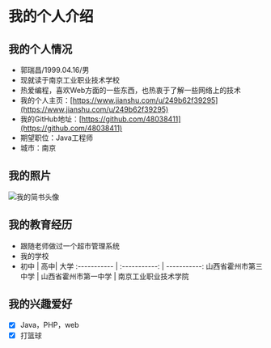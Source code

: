 # 我的个人介绍
## 我的个人情况
- 郭瑞昌/1999.04.16/男
- 现就读于南京工业职业技术学校
- 热爱编程，喜欢Web方面的一些东西，也热衷于了解一些网络上的技术
- 我的个人主页：[https://www.jianshu.com/u/249b62f39295](https://www.jianshu.com/u/249b62f39295)
- 我的GitHub地址：[https://github.com/48038411](https://github.com/48038411)
- 期望职位：Java工程师
- 城市：南京
## 我的照片
![我的简书头像](https://ss0.bdstatic.com/94oJfD_bAAcT8t7mm9GUKT-xh_/timg?image&quality=100&size=b4000_4000&sec=1552294907&di=c93869bbd64236c3c243ade7b9166dc2&src=http://img3.duitang.com/uploads/item/201506/23/20150623222404_2HLWx.jpeg)
## 我的教育经历
- 跟随老师做过一个超市管理系统
- 我的学校
- 初中 | 高中| 大学
:----------- | :-----------: | -----------:
山西省霍州市第三中学         | 山西省霍州市第一中学        | 南京工业职业技术学院
## 我的兴趣爱好
- [x] Java，PHP，web
- [x] 打篮球
